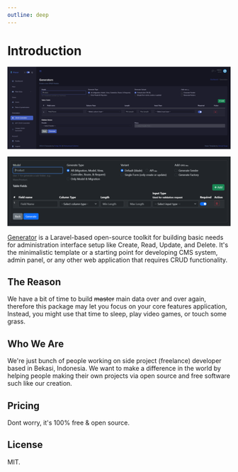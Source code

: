 ```yaml
---
outline: deep
---
```


# Introduction

![image](./public/full-version.PNG)

![image](./public/simple-version.PNG)

[Generator](https://github.com/Evdigi-INA/generator) is a Laravel-based open-source toolkit for building basic needs for administration interface setup like Create, Read, Update, and Delete. It's the minimalistic template or a starting point for developing CMS system, admin panel, or any other web application that requires CRUD functionality.

## The Reason

We have a bit of time to build <s>master</s> main data over and over again, therefore this package may let you focus on your core features application, Instead, you might use that time to sleep, play video games, or touch some grass.

## Who We Are

We're just bunch of people working on side project (freelance) developer based in Bekasi, Indonesia. We want to make a difference in the world by helping people making their own projects via open source and free software such like our creation.

## Pricing

Dont worry, it's 100% free & open source.

## License

MIT.